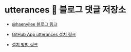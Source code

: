 # utterances 🔮 블로그 댓글 저장소 

- [@haenyilee 블로그 링크](http://haenyilee.github.io/)

- [GitHub App utterances 설치 링크](https://github.com/apps/utterances)

- [설치 방법 링크](https://baek.dev/post/4/)
